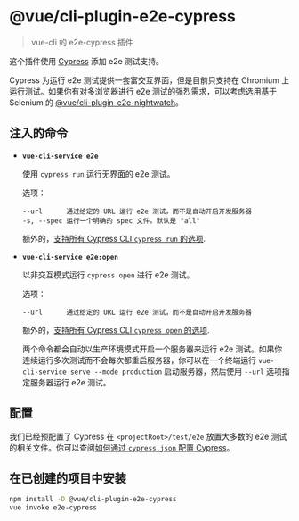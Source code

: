 # @vue/cli-plugin-e2e-cypress

> vue-cli 的 e2e-cypress 插件

这个插件使用 [Cypress](https://www.cypress.io/) 添加 e2e 测试支持。

Cypress 为运行 e2e 测试提供一套富交互界面，但是目前只支持在 Chromium 上运行测试。如果你有对多浏览器进行 e2e 测试的强烈需求，可以考虑选用基于 Selenium 的 [@vue/cli-plugin-e2e-nightwatch](../vue-cli-plugin-e2e-nightwatch/README.md)。

## 注入的命令

- **`vue-cli-service e2e`**

  使用 `cypress run` 运行无界面的 e2e 测试。

  选项：

  ```
  --url      通过给定的 URL 运行 e2e 测试，而不是自动开启开发服务器
  -s, --spec 运行一个明确的 spec 文件。默认是 "all"
  ```

  额外的，[支持所有 Cypress CLI `cypress run` 的选项](https://docs.cypress.io/guides/guides/command-line.html#cypress-run).

- **`vue-cli-service e2e:open`**

  以非交互模式运行 `cypress open` 进行 e2e 测试。

  选项：

  ```
  --url      通过给定的 URL 运行 e2e 测试，而不是自动开启开发服务器
  ```

  额外的，[支持所有 Cypress CLI `cypress open` 的选项](https://docs.cypress.io/guides/guides/command-line.html#cypress-open).

  两个命令都会自动以生产环境模式开启一个服务器来运行 e2e 测试。如果你连续运行多次测试而不会每次都重启服务器，你可以在一个终端运行 `vue-cli-service serve --mode production` 启动服务器，然后使用 `--url` 选项指定服务器运行 e2e 测试。

## 配置

我们已经预配置了 Cypress 在 `<projectRoot>/test/e2e` 放置大多数的 e2e 测试的相关文件。你可以查阅[如何通过 `cypress.json` 配置 Cypress](https://docs.cypress.io/guides/references/configuration.html#Options)。

## 在已创建的项目中安装

``` sh
npm install -D @vue/cli-plugin-e2e-cypress
vue invoke e2e-cypress
```
